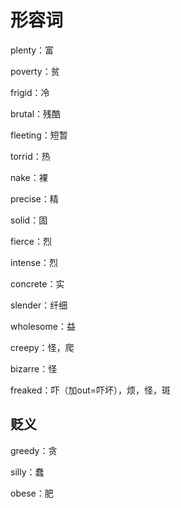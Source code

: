 # 形容词

plenty：富

poverty：贫

frigid：冷

brutal：残酷

fleeting：短暂

torrid：热

nake：裸

precise：精

solid：固

fierce：烈

intense：烈

concrete：实

slender：纤细

wholesome：益

creepy：怪，爬

bizarre：怪

freaked：吓（加out=吓坏），烦，怪，斑

## 贬义

greedy：贪

silly：蠢

obese：肥